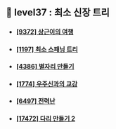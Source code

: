 ## 🧶 level37 : 최소 신장 트리
- #### [[9372] 상근이의 여행](https://www.acmicpc.net/problem/9372)
- #### [[1197] 최소 스패닝 트리](https://www.acmicpc.net/problem/1197)
- #### [[4386] 별자리 만들기](https://www.acmicpc.net/problem/4386)
- #### [[1774] 우주신과의 교감](https://www.acmicpc.net/problem/1774)
- #### [[6497] 전력난](https://www.acmicpc.net/problem/6497)
- #### [[17472] 다리 만들기 2](https://www.acmicpc.net/problem/17472)